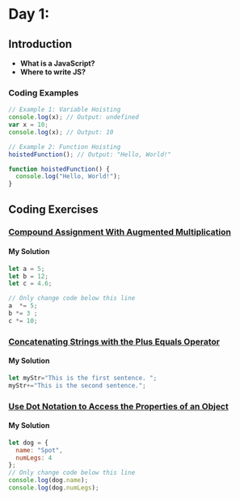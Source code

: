 
# Day 1: 


## Introduction
* **What is a JavaScript?**
* **Where to write JS?**

### Coding Examples

```javascript
// Example 1: Variable Hoisting
console.log(x); // Output: undefined
var x = 10;
console.log(x); // Output: 10

// Example 2: Function Hoisting
hoistedFunction(); // Output: "Hello, World!"

function hoistedFunction() {
  console.log("Hello, World!");
}

```


## Coding Exercises

### [Compound Assignment With Augmented Multiplication](https://www.freecodecamp.org/learn/javascript-algorithms-and-data-structures/basic-javascript/compound-assignment-with-augmented-multiplication)

#### My Solution


```javascript
let a = 5;
let b = 12;
let c = 4.6;

// Only change code below this line
a  *= 5;
b *= 3 ;
c *= 10;
```
### [Concatenating Strings with the Plus Equals Operator](https://www.freecodecamp.org/learn/javascript-algorithms-and-data-structures/basic-javascript/concatenating-strings-with-the-plus-equals-operator)

#### My Solution


```javascript
let myStr="This is the first sentence. ";
myStr+="This is the second sentence.";

```
### [Use Dot Notation to Access the Properties of an Object](https://www.freecodecamp.org/learn/javascript-algorithms-and-data-structures/object-oriented-programming/use-dot-notation-to-access-the-properties-of-an-object)

#### My Solution


```javascript
let dog = {
  name: "Spot",
  numLegs: 4
};
// Only change code below this line
console.log(dog.name);
console.log(dog.numLegs);

```

